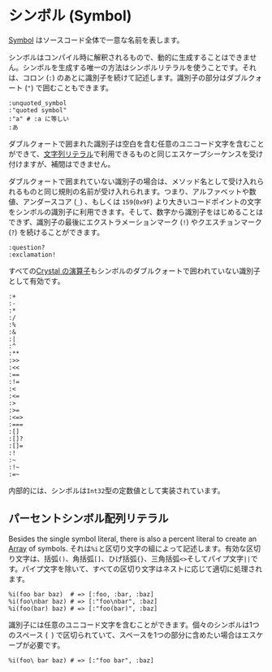 # シンボル (Symbol)

[Symbol](https://crystal-lang.org/api/latest/Symbol.html) はソースコード全体で一意な名前を表します。

シンボルはコンパイル時に解釈されるもので、動的に生成することはできません。シンボルを生成する唯一の方法はシンボルリテラルを使うことです。それは、コロン (`:`) のあとに識別子を続けて記述します。識別子の部分はダブルクォート (`"`) で囲むこともできます。

```crystal
:unquoted_symbol
:"quoted symbol"
:"a" # :a に等しい
:あ
```

ダブルクォートで囲まれた識別子は空白を含む任意のユニコード文字を含むことができて、[文字列リテラル](./string.md)で利用できるものと同じエスケープシーケンスを受け付けますが、補間はできません。

ダブルクォートで囲まれていない識別子の場合は、メソッド名として受け入れられるものと同じ規則の名前が受け入れられます。つまり、アルファベットや数値、アンダースコア (`_`) 、もしくは `159`(`0x9F`) より大きいコードポイントの文字をシンボルの識別子に利用できます。そして、数字から識別子をはじめることはできず、識別子の最後にエクストラメーションマーク (`!`) やクエスチョンマーク (`?`) を続けることができます。

```crystal
:question?
:exclamation!
```

すべての[Crystal の演算子](../operators.md)もシンボルのダブルクォートで囲われていない識別子として有効です。

```crystal
:+
:-
:*
:/
:%
:&
:|
:^
:**
:>>
:<<
:==
:!=
:<
:<=
:>
:>=
:<=>
:===
:[]
:[]?
:[]=
:!
:~
:!~
:=~
```

内部的には、シンボルは`Int32`型の定数値として実装されています。

## パーセントシンボル配列リテラル

Besides the single symbol literal, there is also a percent literal to create an [Array](https://crystal-lang.org/api/latest/Array.html) of symbols. それは`%i`と区切り文字の組によって記述します。有効な区切り文字は、括弧`()`、角括弧`[]`、ひげ括弧`{}`、三角括弧`<>`そしてパイプ文字`||`です。パイプ文字を除いて、すべての区切り文字はネストに応じて適切に処理されます。

```crystal
%i(foo bar baz)  # => [:foo, :bar, :baz]
%i(foo\nbar baz) # => [:"foo\nbar", :baz]
%i(foo(bar) baz) # => [:"foo(bar)", :baz]
```

識別子には任意のユニコード文字を含むことができます。個々のシンボルは1つのスペース (` `) で区切られていて、スペースを1つの部分に含めたい場合はエスケープが必要です。

```crystal
%i(foo\ bar baz) # => [:"foo bar", :baz]
```
